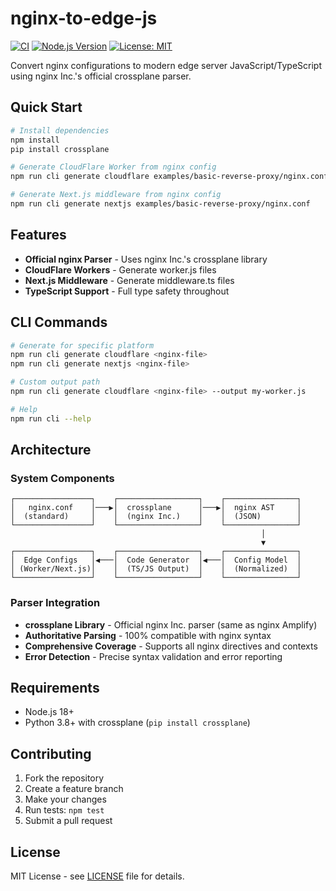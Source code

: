 # nginx-to-edge-js

[![CI](https://github.com/hedinfaok/nginx-to-edge-js/workflows/CI/badge.svg)](https://github.com/hedinfaok/nginx-to-edge-js/actions)
[![Node.js Version](https://img.shields.io/badge/node-%3E%3D18.0.0-brightgreen.svg)](https://nodejs.org/)
[![License: MIT](https://img.shields.io/badge/License-MIT-yellow.svg)](https://opensource.org/licenses/MIT)

Convert nginx configurations to modern edge server JavaScript/TypeScript using nginx Inc.'s official crossplane parser.

## Quick Start

```bash
# Install dependencies
npm install
pip install crossplane

# Generate CloudFlare Worker from nginx config
npm run cli generate cloudflare examples/basic-reverse-proxy/nginx.conf

# Generate Next.js middleware from nginx config  
npm run cli generate nextjs examples/basic-reverse-proxy/nginx.conf
```

## Features

- **Official nginx Parser** - Uses nginx Inc.'s crossplane library
- **CloudFlare Workers** - Generate worker.js files  
- **Next.js Middleware** - Generate middleware.ts files
- **TypeScript Support** - Full type safety throughout

## CLI Commands

```bash
# Generate for specific platform
npm run cli generate cloudflare <nginx-file>
npm run cli generate nextjs <nginx-file>

# Custom output path
npm run cli generate cloudflare <nginx-file> --output my-worker.js

# Help
npm run cli --help
```

## Architecture

### System Components

```
┌─────────────────┐    ┌──────────────────┐    ┌────────────────┐
│   nginx.conf    │───▶│  crossplane      │───▶│  nginx AST     │
│  (standard)     │    │  (nginx Inc.)    │    │  (JSON)        │
└─────────────────┘    └──────────────────┘    └────────────────┘
                                                        │
                                                        ▼
┌─────────────────┐    ┌──────────────────┐    ┌────────────────┐
│  Edge Configs   │◀───│  Code Generator  │◀───│  Config Model  │
│ (Worker/Next.js)│    │  (TS/JS Output)  │    │  (Normalized)  │
└─────────────────┘    └──────────────────┘    └────────────────┘
```

### Parser Integration

- **crossplane Library** - Official nginx Inc. parser (same as nginx Amplify)
- **Authoritative Parsing** - 100% compatible with nginx syntax
- **Comprehensive Coverage** - Supports all nginx directives and contexts
- **Error Detection** - Precise syntax validation and error reporting

## Requirements

- Node.js 18+
- Python 3.8+ with crossplane (`pip install crossplane`)

## Contributing

1. Fork the repository
2. Create a feature branch
3. Make your changes  
4. Run tests: `npm test`
5. Submit a pull request

## License

MIT License - see [LICENSE](LICENSE) file for details.

